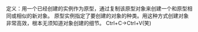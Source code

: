 定义：用一个已经创建的实例作为原型，通过复制该原型对象来创建一个和原型相同或相似的新对象。
原型实例指定了要创建的对象的种类。用这种方式创建对象非常高效，根本无须知道对象创建的细节。
Ctrl+C->Ctrl+V(笑)

